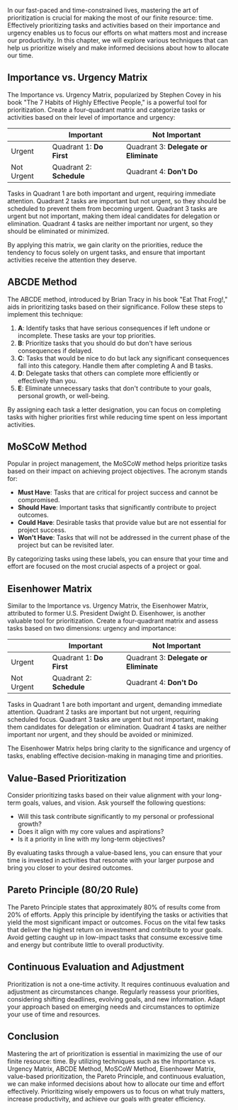 
In our fast-paced and time-constrained lives, mastering the art of prioritization is crucial for making the most of our finite resource: time. Effectively prioritizing tasks and activities based on their importance and urgency enables us to focus our efforts on what matters most and increase our productivity. In this chapter, we will explore various techniques that can help us prioritize wisely and make informed decisions about how to allocate our time.

Importance vs. Urgency Matrix
-----------------------------

The Importance vs. Urgency Matrix, popularized by Stephen Covey in his book "The 7 Habits of Highly Effective People," is a powerful tool for prioritization. Create a four-quadrant matrix and categorize tasks or activities based on their level of importance and urgency:

|            |        Important         |             Not Important             |
|------------|--------------------------|---------------------------------------|
| Urgent     | Quadrant 1: **Do First** | Quadrant 3: **Delegate or Eliminate** |
| Not Urgent | Quadrant 2: **Schedule** | Quadrant 4: **Don't Do**              |

Tasks in Quadrant 1 are both important and urgent, requiring immediate attention. Quadrant 2 tasks are important but not urgent, so they should be scheduled to prevent them from becoming urgent. Quadrant 3 tasks are urgent but not important, making them ideal candidates for delegation or elimination. Quadrant 4 tasks are neither important nor urgent, so they should be eliminated or minimized.

By applying this matrix, we gain clarity on the priorities, reduce the tendency to focus solely on urgent tasks, and ensure that important activities receive the attention they deserve.

ABCDE Method
------------

The ABCDE method, introduced by Brian Tracy in his book "Eat That Frog!," aids in prioritizing tasks based on their significance. Follow these steps to implement this technique:

1. **A**: Identify tasks that have serious consequences if left undone or incomplete. These tasks are your top priorities.
2. **B**: Prioritize tasks that you should do but don't have serious consequences if delayed.
3. **C**: Tasks that would be nice to do but lack any significant consequences fall into this category. Handle them after completing A and B tasks.
4. **D**: Delegate tasks that others can complete more efficiently or effectively than you.
5. **E**: Eliminate unnecessary tasks that don't contribute to your goals, personal growth, or well-being.

By assigning each task a letter designation, you can focus on completing tasks with higher priorities first while reducing time spent on less important activities.

MoSCoW Method
-------------

Popular in project management, the MoSCoW method helps prioritize tasks based on their impact on achieving project objectives. The acronym stands for:

* **Must Have**: Tasks that are critical for project success and cannot be compromised.
* **Should Have**: Important tasks that significantly contribute to project outcomes.
* **Could Have**: Desirable tasks that provide value but are not essential for project success.
* **Won't Have**: Tasks that will not be addressed in the current phase of the project but can be revisited later.

By categorizing tasks using these labels, you can ensure that your time and effort are focused on the most crucial aspects of a project or goal.

Eisenhower Matrix
-----------------

Similar to the Importance vs. Urgency Matrix, the Eisenhower Matrix, attributed to former U.S. President Dwight D. Eisenhower, is another valuable tool for prioritization. Create a four-quadrant matrix and assess tasks based on two dimensions: urgency and importance:

|            |        Important         |             Not Important             |
|------------|--------------------------|---------------------------------------|
| Urgent     | Quadrant 1: **Do First** | Quadrant 3: **Delegate or Eliminate** |
| Not Urgent | Quadrant 2: **Schedule** | Quadrant 4: **Don't Do**              |

Tasks in Quadrant 1 are both important and urgent, demanding immediate attention. Quadrant 2 tasks are important but not urgent, requiring scheduled focus. Quadrant 3 tasks are urgent but not important, making them candidates for delegation or elimination. Quadrant 4 tasks are neither important nor urgent, and they should be avoided or minimized.

The Eisenhower Matrix helps bring clarity to the significance and urgency of tasks, enabling effective decision-making in managing time and priorities.

Value-Based Prioritization
--------------------------

Consider prioritizing tasks based on their value alignment with your long-term goals, values, and vision. Ask yourself the following questions:

* Will this task contribute significantly to my personal or professional growth?
* Does it align with my core values and aspirations?
* Is it a priority in line with my long-term objectives?

By evaluating tasks through a value-based lens, you can ensure that your time is invested in activities that resonate with your larger purpose and bring you closer to your desired outcomes.

Pareto Principle (80/20 Rule)
-----------------------------

The Pareto Principle states that approximately 80% of results come from 20% of efforts. Apply this principle by identifying the tasks or activities that yield the most significant impact or outcomes. Focus on the vital few tasks that deliver the highest return on investment and contribute to your goals. Avoid getting caught up in low-impact tasks that consume excessive time and energy but contribute little to overall productivity.

Continuous Evaluation and Adjustment
------------------------------------

Prioritization is not a one-time activity. It requires continuous evaluation and adjustment as circumstances change. Regularly reassess your priorities, considering shifting deadlines, evolving goals, and new information. Adapt your approach based on emerging needs and circumstances to optimize your use of time and resources.

Conclusion
----------

Mastering the art of prioritization is essential in maximizing the use of our finite resource: time. By utilizing techniques such as the Importance vs. Urgency Matrix, ABCDE Method, MoSCoW Method, Eisenhower Matrix, value-based prioritization, the Pareto Principle, and continuous evaluation, we can make informed decisions about how to allocate our time and effort effectively. Prioritizing wisely empowers us to focus on what truly matters, increase productivity, and achieve our goals with greater efficiency.
